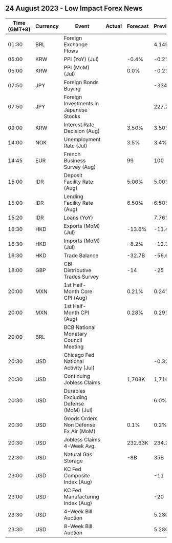 ## 24 August 2023 - Low Impact Forex News

| Time (GMT+8) | Currency | Event | Actual | Forecast | Previous |
|------|----------|-------|--------|----------|----------|
| 01:30 | BRL | Foreign Exchange Flows |  |  | 4.149B |
| 05:00 | KRW | PPI (YoY) (Jul) |  | -0.4% | -0.2% |
| 05:00 | KRW | PPI (MoM) (Jul) |  | 0.0% | -0.2% |
| 07:50 | JPY | Foreign Bonds Buying |  |  | -334.6B |
| 07:50 | JPY | Foreign Investments in Japanese Stocks |  |  | 227.2B |
| 09:00 | KRW | Interest Rate Decision (Aug) |  | 3.50% | 3.50% |
| 14:00 | NOK | Unemployment Rate (Jul) |  | 3.5% | 3.4% |
| 14:45 | EUR | French Business Survey (Aug) |  | 99 | 100 |
| 15:00 | IDR | Deposit Facility Rate (Aug) |  | 5.00% | 5.00% |
| 15:00 | IDR | Lending Facility Rate (Aug) |  | 6.50% | 6.50% |
| 15:20 | IDR | Loans (YoY) |  |  | 7.76% |
| 16:30 | HKD | Exports (MoM) (Jul) |  | -13.6% | -11.4% |
| 16:30 | HKD | Imports (MoM) (Jul) |  | -8.2% | -12.3% |
| 16:30 | HKD | Trade Balance |  | -32.7B | -56.6B |
| 18:00 | GBP | CBI Distributive Trades Survey |  | -14 | -25 |
| 20:00 | MXN | 1st Half-Month Core CPI (Aug) |  | 0.21% | 0.24% |
| 20:00 | MXN | 1st Half-Month CPI (Aug) |  | 0.28% | 0.29% |
| 20:00 | BRL | BCB National Monetary Council Meeting |  |  |  |
| 20:30 | USD | Chicago Fed National Activity (Jul) |  |  | -0.32 |
| 20:30 | USD | Continuing Jobless Claims |  | 1,708K | 1,716K |
| 20:30 | USD | Durables Excluding Defense (MoM) (Jul) |  |  | 6.0% |
| 20:30 | USD | Goods Orders Non Defense Ex Air (MoM) |  | 0.1% | 0.2% |
| 20:30 | USD | Jobless Claims 4-Week Avg. |  | 232.63K | 234.25K |
| 22:30 | USD | Natural Gas Storage |  | -8B | 35B |
| 23:00 | USD | KC Fed Composite Index (Aug) |  |  | -11 |
| 23:00 | USD | KC Fed Manufacturing Index (Aug) |  |  | -20 |
| 23:30 | USD | 4-Week Bill Auction |  |  | 5.280% |
| 23:30 | USD | 8-Week Bill Auction |  |  | 5.280% |
